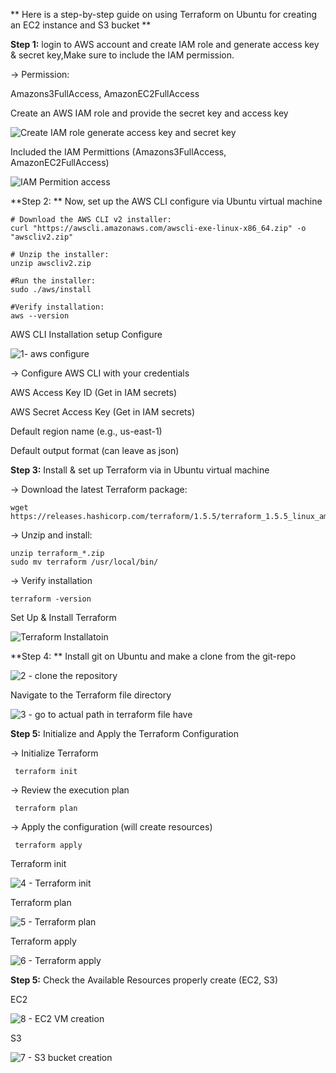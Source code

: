
 **
  Here is a step-by-step guide on using Terraform on Ubuntu for creating an EC2 instance and S3 bucket
**

**Step 1:**  login to AWS account and create IAM role and generate access key & secret key,Make sure to include the IAM permission.

 -> Permission:

   Amazons3FullAccess, AmazonEC2FullAccess


 Create an AWS IAM role and provide the secret key and access key

 ![Create IAM role   generate access key and secret key](https://github.com/user-attachments/assets/8c1787cb-450e-4e61-bbf9-ecc58c1bdac8)


Included the IAM Permittions (Amazons3FullAccess, AmazonEC2FullAccess)

![IAM Permition access](https://github.com/user-attachments/assets/c18fb440-8a8a-480f-ab03-f90685a1bd5c)



**Step 2: ** Now, set up the AWS CLI configure via Ubuntu virtual machine

    # Download the AWS CLI v2 installer:
    curl "https://awscli.amazonaws.com/awscli-exe-linux-x86_64.zip" -o "awscliv2.zip"

    # Unzip the installer:
    unzip awscliv2.zip

    #Run the installer:
    sudo ./aws/install

    #Verify installation:
    aws --version


AWS CLI Installation setup  Configure

![1- aws configure](https://github.com/user-attachments/assets/16b0a932-20a1-4300-b025-4a86449f0e2e)


 -> Configure AWS CLI with your credentials

  AWS Access Key ID (Get in IAM secrets)

  AWS Secret Access Key (Get in IAM secrets)

  Default region name (e.g., us-east-1)

  Default output format (can leave as json)




**Step 3:** Install & set up Terraform via in Ubuntu virtual machine

 -> Download the latest Terraform package:

    wget https://releases.hashicorp.com/terraform/1.5.5/terraform_1.5.5_linux_amd64.zip

 -> Unzip and install:

    unzip terraform_*.zip
    sudo mv terraform /usr/local/bin/

 -> Verify installation

    terraform -version


Set Up & Install  Terraform 

![Terraform Installatoin](https://github.com/user-attachments/assets/2030455f-bbc2-4926-8244-d4d4b994787d)



**Step 4: ** Install git on Ubuntu and make a clone from the git-repo

![2 - clone the repository ](https://github.com/user-attachments/assets/1c62ef9e-4d5e-4c3b-af58-f226a3e259c8)


Navigate to the Terraform file directory

![3 - go to actual path in terraform file have](https://github.com/user-attachments/assets/ed281ed2-1ad4-4fd3-b358-b7e1f8007ee6)



**Step 5:**  Initialize and Apply the Terraform Configuration  

  -> Initialize Terraform
  
     terraform init

  -> Review the execution plan
  
     terraform plan

  -> Apply the configuration (will create resources)
  
     terraform apply


Terraform init

![4 - Terraform init](https://github.com/user-attachments/assets/8cb5c5cf-f56b-4be5-b054-c72e145567ee)


Terraform plan

![5 - Terraform plan](https://github.com/user-attachments/assets/467a51e2-1f7b-4513-bc49-946097f01c86)


Terraform apply

![6 - Terraform apply](https://github.com/user-attachments/assets/72fd50f5-8cb5-45ff-b082-7b05acfd19ce)



**Step 5:**  Check the Available Resources properly create (EC2, S3)

EC2 

![8 - EC2 VM creation](https://github.com/user-attachments/assets/6e8e5917-1497-468f-9294-9c0ae98102a8)


S3

![7 - S3 bucket creation](https://github.com/user-attachments/assets/2ebc20a3-f8d6-4046-9eae-883e6946d708)











